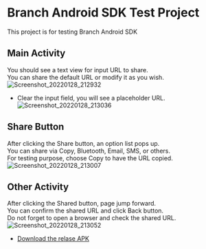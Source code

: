 # Branch Android SDK Test Project
This project is for testing Branch Android SDK

## Main Activity
You should see a text view for input URL to share.  
You can share the default URL or modify it as you wish.  
![Screenshot_20220128_212932](https://user-images.githubusercontent.com/16432725/151556854-d7589dcd-e5f1-43ba-93c2-882620bac127.png)

* Clear the input field, you will see a placeholder URL.  
![Screenshot_20220128_213036](https://user-images.githubusercontent.com/16432725/151557101-90eabb22-75ea-44b5-91c2-10dae0f69f0f.png)

## Share Button
After clicking the Share button, an option list pops up.  
You can share via Copy, Bluetooth, Email, SMS, or others.  
For testing purpose, choose Copy to have the URL copied.  
![Screenshot_20220128_213007](https://user-images.githubusercontent.com/16432725/151557231-89e62dc6-0587-4ee5-917b-ca259cd6417f.png)

## Other Activity
After clicking the Shared button, page jump forward.  
You can confirm the shared URL and click Back button.  
Do not forget to open a browser and check the shared URL.  
![Screenshot_20220128_213052](https://user-images.githubusercontent.com/16432725/151557387-c6559311-eefb-4199-a72f-443f6d3a2b49.png)

* [Download the relase APK](https://github.com/kyooryoo/Branch_Test/blob/master/app/build/outputs/apk/release/app-release.apk)
